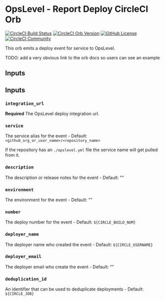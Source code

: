 # OpsLevel - Report Deploy CircleCI Orb

[![CircleCI Build Status](https://circleci.com/gh/OpsLevel/opslevel-orb.svg?style=shield "CircleCI Build Status")](https://circleci.com/gh/OpsLevel/opslevel-orb) [![CircleCI Orb Version](https://badges.circleci.com/orbs/opslevel/opslevel.svg)](https://circleci.com/developer/orbs/orb/opslevel/opslevel) [![GitHub License](https://img.shields.io/badge/license-MIT-lightgrey.svg)](https://raw.githubusercontent.com/OpsLevel/opslevel-orb/master/LICENSE) [![CircleCI Community](https://img.shields.io/badge/community-CircleCI%20Discuss-343434.svg)](https://discuss.circleci.com/c/ecosystem/orbs)

This orb emits a deploy event for service to OpsLevel.

TODO: add a very obvious link to the orb docs so users can see an example

## Inputs

## Inputs

### `integration_url`

**Required** The OpsLevel deploy integration url.

### `service`

The service alias for the event - Default: `<github_org_or_user_name>/<repository_name>`

If the repository has an `./opslevel.yml` file the service name will get pulled from it.

### `description`

The description or release notes for the event - Default: ""

### `environment`

The environment for the event - Default: ""

### `number`

The deploy number for the event - Default: `${CIRCLE_BUILD_NUM}`

### `deployer_name`

The deployer name who created the event - Default: `${CIRCLE_USERNAME}`

### `deployer_email`

The deployer email who create the event - Default: ""

### `deduplication_id`

An identifier that can be used to deduplicate deployments - Default: `${CIRCLE_JOB}`
